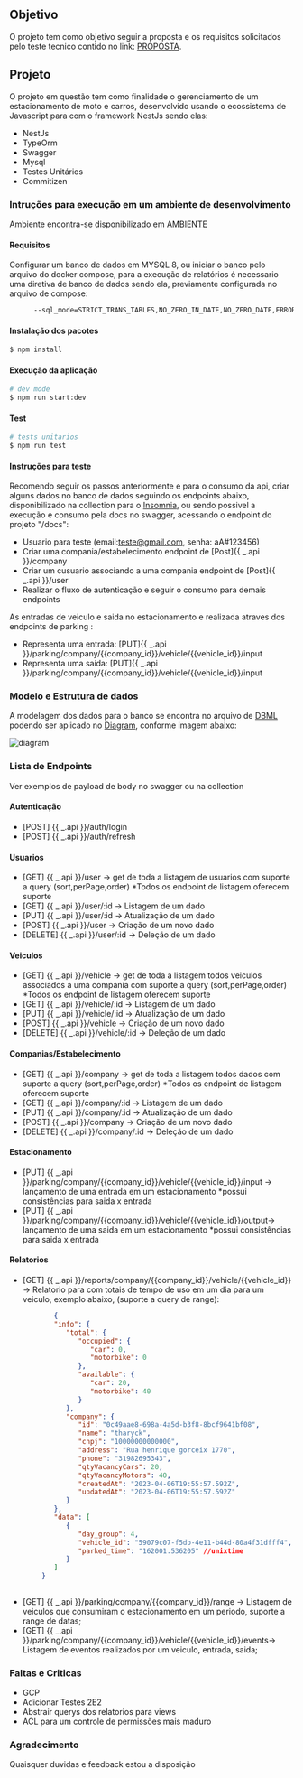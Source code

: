 ## Objetivo

O projeto tem como objetivo seguir a proposta e os requisitos solicitados pelo teste tecnico contido no link: [PROPOSTA](https://github.com/tharyckgusmao/parking-project/PROPOSAL.md).

## Projeto

O projeto em questão tem como finalidade o gerenciamento de um estacionamento de moto e carros, desenvolvido usando o ecossistema de Javascript para com o framework NestJs sendo elas:

   - NestJs
   - TypeOrm
   - Swagger
   - Mysql
   - Testes Unitários
   - Commitizen

### Intruções para execução em um ambiente de desenvolvimento

Ambiente encontra-se disponibilizado em [AMBIENTE](https://parking-api.fly.dev/docs)


#### Requisitos

Configurar um banco de dados em MYSQL 8, ou iniciar o banco pelo arquivo do docker compose, para a execução de relatórios é necessario uma diretiva de banco de dados sendo ela, previamente configurada no arquivo de compose:

```bash
      --sql_mode=STRICT_TRANS_TABLES,NO_ZERO_IN_DATE,NO_ZERO_DATE,ERROR_FOR_DIVISION_BY_ZERO,NO_ENGINE_SUBSTITUTION

```

#### Instalação dos pacotes

```bash
$ npm install
```

#### Execução da aplicação

```bash
# dev mode
$ npm run start:dev
```

#### Test

```bash
# tests unitarios
$ npm run test
```

#### Instruções para teste

Recomendo seguir os passos anteriormente e para o consumo da api, criar alguns dados no banco de dados seguindo os endpoints abaixo, disponibilizado na collection para o [Insomnia](https://github.com/tharyckgusmao/parking-project/blob/master/diagrams/parking_collection.json), ou sendo possivel a execução e consumo pela docs no swagger, acessando o endpoint do projeto "/docs":

 - Usuario para teste (email:teste@gmail.com, senha: aA#123456)
 - Criar uma compania/estabelecimento endpoint de [Post]{{ _.api }}/company
 - Criar um cusuario associando a uma compania endpoint de [Post]{{ _.api }}/user
 - Realizar o fluxo de autenticação e seguir o consumo para demais endpoints

As entradas de veiculo e saida no estacionamento e realizada atraves dos endpoints de parking :
   - Representa uma entrada: [PUT]{{ _.api }}/parking/company/{{company_id}}/vehicle/{{vehicle_id}}/input
   - Representa uma saída: [PUT]{{ _.api }}/parking/company/{{company_id}}/vehicle/{{vehicle_id}}/input

### Modelo e Estrutura de dados

A modelagem dos dados para o banco se encontra no arquivo de [DBML](https://github.com/tharyckgusmao/parking-project/blob/master/diagrams/modeling.dbml) podendo ser aplicado no [Diagram](https://dbdiagram.io/home), conforme imagem abaixo:

![diagram](https://user-images.githubusercontent.com/11817448/230642879-a9d08a89-37dc-4545-ada9-16c8c89d5dff.png)

### Lista de Endpoints 

Ver exemplos de payload de body no swagger ou na collection
   
#### Autenticação
- [POST] {{ _.api }}/auth/login
- [POST] {{ _.api }}/auth/refresh

#### Usuarios
- [GET] {{ _.api }}/user -> get de toda a listagem de usuarios com suporte a query (sort,perPage,order) *Todos os endpoint de listagem oferecem suporte
- [GET] {{ _.api }}/user/:id -> Listagem de um dado
- [PUT] {{ _.api }}/user/:id -> Atualização de um dado
- [POST] {{ _.api }}/user -> Criação de um novo dado
- [DELETE] {{ _.api }}/user/:id -> Deleção de um dado
 
#### Veiculos
- [GET] {{ _.api }}/vehicle -> get de toda a listagem todos veiculos associados a uma compania com suporte a query (sort,perPage,order) *Todos os endpoint de listagem oferecem suporte
- [GET] {{ _.api }}/vehicle/:id -> Listagem de um dado
- [PUT] {{ _.api }}/vehicle/:id -> Atualização de um dado
- [POST] {{ _.api }}/vehicle -> Criação de um novo dado
- [DELETE] {{ _.api }}/vehicle/:id -> Deleção de um dado

#### Companias/Estabelecimento
- [GET] {{ _.api }}/company -> get de toda a listagem todos dados com suporte a query (sort,perPage,order) *Todos os endpoint de listagem oferecem suporte
- [GET] {{ _.api }}/company/:id -> Listagem de um dado
- [PUT] {{ _.api }}/company/:id -> Atualização de um dado
- [POST] {{ _.api }}/company -> Criação de um novo dado
- [DELETE] {{ _.api }}/company/:id -> Deleção de um dado


#### Estacionamento
- [PUT] {{ _.api }}/parking/company/{{company_id}}/vehicle/{{vehicle_id}}/input -> lançamento de uma entrada em um estacionamento *possui consistências para saida x entrada
- [PUT] {{ _.api }}/parking/company/{{company_id}}/vehicle/{{vehicle_id}}/output-> lançamento de uma saida em um estacionamento *possui consistências para saida x entrada

#### Relatorios
- [GET] {{ _.api }}/reports/company/{{company_id}}/vehicle/{{vehicle_id}} -> Relatorio para com totais de tempo de uso em um dia para um veiculo, exemplo abaixo, (suporte a query de range):
     
 ```json
            {
            "info": {
               "total": {
                  "occupied": {
                     "car": 0,
                     "motorbike": 0
                  },
                  "available": {
                     "car": 20,
                     "motorbike": 40
                  }
               },
               "company": {
                  "id": "0c49aae8-698a-4a5d-b3f8-8bcf9641bf08",
                  "name": "tharyck",
                  "cnpj": "10000000000000",
                  "address": "Rua henrique gorceix 1770",
                  "phone": "31982695343",
                  "qtyVacancyCars": 20,
                  "qtyVacancyMotors": 40,
                  "createdAt": "2023-04-06T19:55:57.592Z",
                  "updatedAt": "2023-04-06T19:55:57.592Z"
               }
            },
            "data": [
               {
                  "day_group": 4,
                  "vehicle_id": "59079c07-f5db-4e11-b44d-80a4f31dfff4",
                  "parked_time": "162001.536205" //unixtime
               }
            ]
         }
      
```

- [GET] {{ _.api }}/parking/company/{{company_id}}/range -> Listagem de veiculos que consumiram o estacionamento em um periodo, suporte a range de datas;
- [GET] {{ _.api }}/parking/company/{{company_id}}/vehicle/{{vehicle_id}}/events-> Listagem de eventos realizados por um veiculo, entrada, saida;

### Faltas e Criticas
- GCP
- Adicionar Testes 2E2
- Abstrair querys dos relatorios para views 
- ACL para um controle de permissões mais maduro

### Agradecimento
Quaisquer duvidas e feedback estou a disposição

